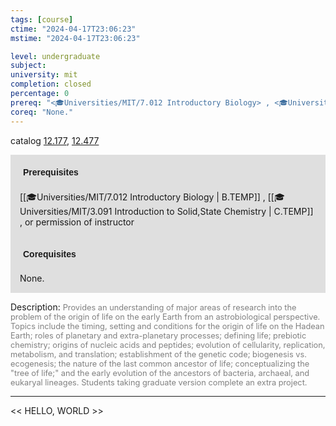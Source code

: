 ```yaml
---
tags: [course]
ctime: "2024-04-17T23:06:23"
mstime: "2024-04-17T23:06:23"

level: undergraduate
subject: 
university: mit
completion: closed
percentage: 0
prereq: "<🎓Universities/MIT/7.012 Introductory Biology> , <🎓Universities/MIT/3.091 Introduction to Solid,State Chemistry> , or permission of instructor"
coreq: "None."
---
```


catalog [12.177](http://student.mit.edu/catalog/m12a.html#12.177), [12.477](http://student.mit.edu/catalog/m12b.html#12.477)

<span style="display: block; padding: 15px; background-color: rgb(100, 100, 100, 0.2);"><font id="m_prereq745_0" style="display: block; font-family: Arial, sans-serif; font-weight: bold; padding: 5px">Prerequisites</font><br><span id="prereq745_0">[[🎓Universities/MIT/7.012 Introductory Biology | B.TEMP]] , [[🎓Universities/MIT/3.091 Introduction to Solid,State Chemistry | C.TEMP]] , or permission of instructor</span></span>
<span style="display: block; padding: 15px; background-color: rgb(100, 100, 100, 0.2);"><font id="m_coreq745_0" style="display: block; font-family: Arial, sans-serif; font-weight: bold; padding: 5px">Corequisites</font><br><span id="coreq745_0">None.</span></span>

<font style="">Description:</font>
<font style="color: grey; font-size: 0.8rem;">Provides an understanding of major areas of research into the problem of the origin of life on the early Earth from an astrobiological perspective. Topics include the timing, setting and conditions for the origin of life on the Hadean Earth; roles of planetary and extra-planetary processes; defining life; prebiotic chemistry; origins of nucleic acids and peptides; evolution of cellularity, replication, metabolism, and translation; establishment of the genetic code; biogenesis vs. ecogenesis; the nature of the last common ancestor of life; conceptualizing the "tree of life;" and the early evolution of the ancestors of bacteria, archaeal, and eukaryal lineages. Students taking graduate version complete an extra project.</font>



---

<< HELLO, WORLD >>
